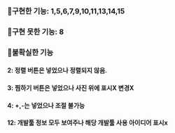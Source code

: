 ### 🎈구현한 기능: 1,5,6,7,9,10,11,13,14,15

### 🎈구현 못한 기능: 8

### 🎈불확실한 기능

#### 2: 정렬 버튼은 넣었으나 정렬되지 않음.

#### 3: 찜하기 버튼은 넣었으나 사진 위에 표시X 변경X

#### 4: +,-는 넣었으나 조절 불가능

#### 12: 개발툴 정보 모두 보여주나 해당 개발툴 사용 아이디어 표시x
